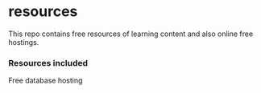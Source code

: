 # resources
This repo contains free resources of learning content and also online free hostings.

### Resources included
  Free database hosting
